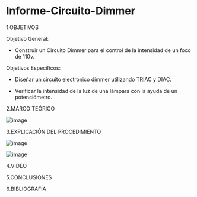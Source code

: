 # Informe-Circuito-Dimmer

1.OBJETIVOS

Objetivo General:

* Construir un Circuito Dimmer para el control de la intensidad de un foco de 110v. 

Objetivos Especificos:

* Diseñar un circuito electrónico dimmer utilizando TRIAC y DIAC.

* Verificar la intensidad de la luz de una lámpara con la ayuda de un potenciómetro. 

2.MARCO TEÓRICO

![image](https://user-images.githubusercontent.com/93733175/150729828-678388e3-3773-4f21-92e9-5786cb82016a.png)

3.EXPLICACIÓN DEL PROCEDIMIENTO

![image](https://user-images.githubusercontent.com/93733175/150804115-44be77b7-154a-4933-be47-44be4099235a.png)

![image](https://user-images.githubusercontent.com/93733175/150804406-67702100-4b07-4a19-bb07-6debbfcf38de.png)


4.VIDEO

5.CONCLUSIONES

6.BIBLIOGRAFÍA

